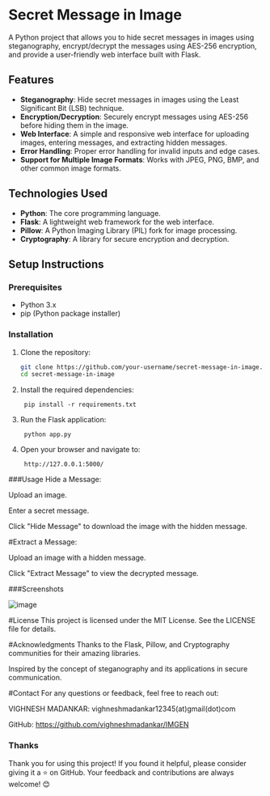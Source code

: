 # Secret Message in Image

A Python project that allows you to hide secret messages in images using steganography, encrypt/decrypt the messages using AES-256 encryption, and provide a user-friendly web interface built with Flask.

## Features
- **Steganography**: Hide secret messages in images using the Least Significant Bit (LSB) technique.
- **Encryption/Decryption**: Securely encrypt messages using AES-256 before hiding them in the image.
- **Web Interface**: A simple and responsive web interface for uploading images, entering messages, and extracting hidden messages.
- **Error Handling**: Proper error handling for invalid inputs and edge cases.
- **Support for Multiple Image Formats**: Works with JPEG, PNG, BMP, and other common image formats.

## Technologies Used
- **Python**: The core programming language.
- **Flask**: A lightweight web framework for the web interface.
- **Pillow**: A Python Imaging Library (PIL) fork for image processing.
- **Cryptography**: A library for secure encryption and decryption.

## Setup Instructions

### Prerequisites
- Python 3.x
- pip (Python package installer)

### Installation
1. Clone the repository:
   ```bash
   git clone https://github.com/your-username/secret-message-in-image.git
   cd secret-message-in-image
   
2. Install the required dependencies:

        pip install -r requirements.txt

3. Run the Flask application:

        python app.py
   
5. Open your browser and navigate to:
   
        http://127.0.0.1:5000/

###Usage
Hide a Message:

Upload an image.

Enter a secret message.

Click "Hide Message" to download the image with the hidden message.

#Extract a Message:

Upload an image with a hidden message.

Click "Extract Message" to view the decrypted message.

###Screenshots

![image](https://github.com/user-attachments/assets/27e81f78-50bd-4f1b-83ea-421545424448)

#License
This project is licensed under the MIT License. See the LICENSE file for details.

#Acknowledgments
Thanks to the Flask, Pillow, and Cryptography communities for their amazing libraries.

Inspired by the concept of steganography and its applications in secure communication.

#Contact
For any questions or feedback, feel free to reach out:

VIGHNESH MADANKAR: vighneshmadankar12345(at)gmail(dot)com

GitHub: https://github.com/vighneshmadankar/IMGEN

### **Thanks**
Thank you for using this project! If you found it helpful, please consider giving it a ⭐ on GitHub. Your feedback and contributions are always welcome! 😊
